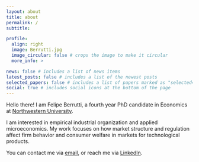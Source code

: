 ```yaml
---
layout: about
title: about
permalink: /
subtitle: 

profile:
  align: right
  image: Berrutti.jpg
  image_circular: false # crops the image to make it circular
  more_info: >

news: false # includes a list of news items
latest_posts: false # includes a list of the newest posts
selected_papers: false # includes a list of papers marked as "selected={true}"
social: true # includes social icons at the bottom of the page
---
```


Hello there! I am Felipe Berrutti, a fourth year PhD candidate in Economics at [Northwestern University](https://economics.northwestern.edu). 

I am interested in empirical industrial organization and applied microeconomics. My work focuses on how market structure and regulation affect firm behavior and consumer welfare in markets for technological products. 

You can contact me via <a href="mailto:jfberrutti">email</a>, or reach me via [LinkedIn](https://www.linkedin.com/in/felipe-berrutti-0bb54832). 